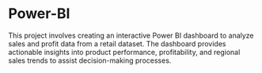 # Power-BI
This project involves creating an interactive Power BI dashboard to analyze sales and profit data from a retail dataset. The dashboard provides actionable insights into product performance, profitability, and regional sales trends to assist decision-making processes.
                     
